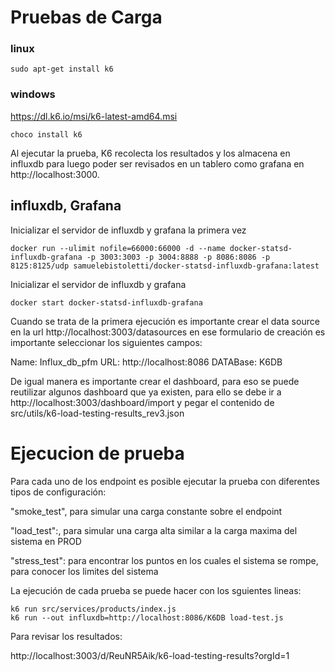 # Pruebas de Carga

### linux
`sudo apt-get install k6`

### windows 
https://dl.k6.io/msi/k6-latest-amd64.msi

`choco install k6`

Al ejecutar la prueba, K6 recolecta los resultados y los almacena en influxdb para luego poder ser revisados en un tablero como grafana
en http://localhost:3000.

## influxdb, Grafana
Inicializar el servidor de influxdb y grafana la primera vez
```
docker run --ulimit nofile=66000:66000 -d --name docker-statsd-influxdb-grafana -p 3003:3003 -p 3004:8888 -p 8086:8086 -p 8125:8125/udp samuelebistoletti/docker-statsd-influxdb-grafana:latest
```

Inicializar el servidor de influxdb y grafana 
```
docker start docker-statsd-influxdb-grafana
```

Cuando se trata de la primera ejecución es importante crear el data source en la url 
http://localhost:3003/datasources en ese formulario de creación es importante seleccionar los siguientes campos:

Name: Influx_db_pfm
URL: http://localhost:8086
DATABase:  K6DB

De igual manera es importante crear el dashboard, para eso se puede reutilizar algunos dashboard que ya existen, para ello se debe ir a http://localhost:3003/dashboard/import y pegar el contenido de
src/utils/k6-load-testing-results_rev3.json

# Ejecucion de prueba

Para cada uno de los endpoint es posible ejecutar la prueba con diferentes tipos de configuración:

"smoke_test", para simular una carga constante sobre el endpoint

"load_test":, para simular una carga alta similar a la carga maxima del sistema en PROD

"stress_test": para encontrar los puntos en los cuales el sistema se rompe, para conocer los limites del sistema

La ejecución de cada prueba se puede hacer con los sguientes lineas:
```
k6 run src/services/products/index.js
k6 run --out influxdb=http://localhost:8086/K6DB load-test.js
```

Para revisar los resultados:

http://localhost:3003/d/ReuNR5Aik/k6-load-testing-results?orgId=1
